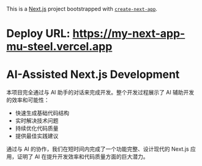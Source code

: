 This is a [Next.js](https://nextjs.org) project bootstrapped with [`create-next-app`](https://nextjs.org/docs/app/api-reference/cli/create-next-app).

# Deploy URL: https://my-next-app-mu-steel.vercel.app

# AI-Assisted Next.js Development

本项目完全通过与 AI 助手的对话来完成开发。整个开发过程展示了 AI 辅助开发的效率和可能性：

- 快速生成基础代码结构
- 实时解决技术问题
- 持续优化代码质量
- 提供最佳实践建议

通过与 AI 的协作，我们在短时间内完成了一个功能完整、设计现代的 Next.js 应用，证明了 AI 在提升开发效率和代码质量方面的巨大潜力。